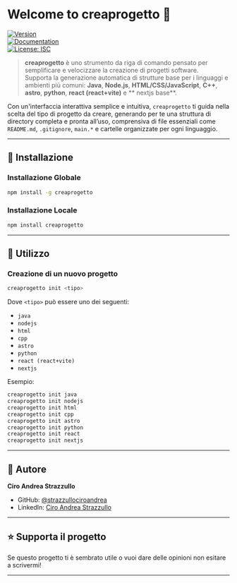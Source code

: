 # Welcome to creaprogetto 👋

[![Version](https://img.shields.io/npm/v/creaprogetto.svg)](https://www.npmjs.com/package/creaprogetto)  
[![Documentation](https://img.shields.io/badge/documentation-yes-brightgreen.svg)](https://www.npmjs.com/package/creaprogetto)  
[![License: ISC](https://img.shields.io/badge/License-ISC-yellow.svg)](#)

> **creaprogetto** è uno strumento da riga di comando pensato per semplificare e velocizzare la creazione di progetti software.  
> Supporta la generazione automatica di strutture base per i linguaggi e ambienti più comuni: **Java**, **Node.js**, **HTML/CSS/JavaScript**, **C++**, **astro**, **python**, **react (react+vite)** e ** nextjs base**.

Con un'interfaccia interattiva semplice e intuitiva, `creaprogetto` ti guida nella scelta del tipo di progetto da creare, generando per te una struttura di directory completa e pronta all’uso, comprensiva di file essenziali come `README.md`, `.gitignore`, `main.*` e cartelle organizzate per ogni linguaggio.

---

## 🚀 Installazione

### Installazione Globale

```bash
npm install -g creaprogetto
```

### Installazione Locale

```bash
npm install creaprogetto
```

---

## 🧪 Utilizzo

### Creazione di un nuovo progetto

```bash
creaprogetto init <tipo>
```

Dove `<tipo>` può essere uno dei seguenti:

- `java`
- `nodejs`
- `html`
- `cpp`
- `astro`
- `python`
- `react (react+vite)`
- `nextjs`

Esempio:

```bash
creaprogetto init java
creaprogetto init nodejs
creaprogetto init html
creaprogetto init cpp
creaprogetto init astro
creaprogetto init python
creaprogetto init react
creaprogetto init nextjs
```

---

## 👤 Autore

**Ciro Andrea Strazzullo**

- GitHub: [@strazzullociroandrea](https://github.com/strazzullociroandrea)
- LinkedIn: [Ciro Andrea Strazzullo](https://www.linkedin.com/in/ciro-strazzullo-8484a5339)

---

## ⭐️ Supporta il progetto ##

Se questo progetto ti è sembrato utile o vuoi dare delle opinioni non esitare a scrivermi!

---

